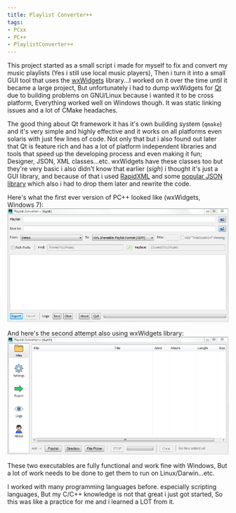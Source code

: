 ```yaml
---
title: Playlist Converter++
tags:
- PCxx
- PC++
- PlaylistConverter++
---
```


This project started as a small script i made for myself to fix and convert my music playlists (Yes i still use local music players), Then i turn it into a small GUI tool that uses the [wxWidgets](https://www.wxwidgets.org) library...I worked on it over the time until it became a large project, But unfortunately i had to dump wxWidgets for [Qt](https://www.qt.io) due to building problems on GNU/Linux because i wanted it to be cross platform, Everything worked well on Windows though. It was static linking issues and a lot of CMake headaches.<!--more-->

The good thing about Qt framework it has it's own building system (`qmake`) and it's very simple and highly effective and it works on all platforms even solaris with just few lines of code. Not only that but i also found out later that Qt is feature rich and has a lot of platform independent libraries and tools that speed up the developing process and even making it fun; Designer, JSON, XML classes...etc. wxWidgets have these classes too but they're very basic i also didn't know that earlier (*sigh*) i thought it's just a GUI library, and because of that i used [RapidXML](http://rapidxml.sourceforge.net) and some [popular JSON library](https://github.com/nlohmann/json) which also i had to drop them later and rewrite the code.

Here's what the first ever version of PC++ looked like (wxWidgets, Windows 7):
![First version of Playlist Converter++](/assets/images/screenshots/pcxx_old_wxwidgets_simple.png)

And here's the second attempt also using wxWidgets library:
![Second version of Playlist Converter++](/assets/images/screenshots/pcxx_old_wxwidgets_complex.png)

These two executables are fully functional and work fine with Windows, But a lot of work needs to be done to get them to run on Linux/Darwin...etc.

I worked with many programming languages before. especially scripting languages, But my C/C++ knowledge is not that great i just got started, So this was like a practice for me and i learned a LOT from it.
